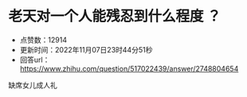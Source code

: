 # 老天对一个人能残忍到什么程度 ？
- 点赞数：12914
- 更新时间：2022年11月07日23时44分51秒
- 回答url：https://www.zhihu.com/question/517022439/answer/2748804654
<body>
 <p data-pid="AOFL5Emg">缺席女儿成人礼</p>
</body>